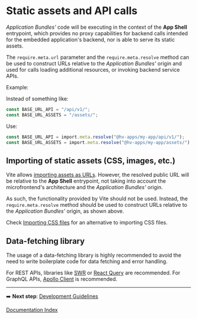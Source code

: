 # Static assets and API calls

_Application Bundles'_ code will be executing in the context of the **App Shell** entrypoint, which provides no proxy capabilities for backend calls intended for the embedded application's backend, nor is able to serve its static assets.

The `require.meta.url` parameter and the `require.meta.resolve` method can be used to construct URLs relative to the _Application Bundles'_ origin and used for calls loading additional resources, or invoking backend service APIs.

Example:

Instead of something like:

```typescript
const BASE_URL_API = "/api/v1/";
const BASE_URL_ASSETS = "/assets/";
```

Use:

```typescript
const BASE_URL_API = import.meta.resolve("@hv-apps/my-app/api/v1/");
const BASE_URL_ASSETS = import.meta.resolve("@hv-apps/my-app/assets/");
```

## Importing of static assets (CSS, images, etc.)

Vite allows [importing assets as URLs](https://vitejs.dev/guide/assets.html#importing-asset-as-url). However, the resolved public URL will be relative to the **App Shell** entrypoint, not taking into account the microfrontend's architecture and the _Application Bundles'_ origin.

As such, the functionality provided by Vite should not be used. Instead, the `require.meta.resolve` method should be used to construct URLs relative to the _Application Bundles'_ origin, as shown above.

Check [Importing CSS files](./styling.md#importing-css-files) for an alternative to importing CSS files.

## Data-fetching library

The usage of a data-fetching library is highly recommended to avoid the need to write boilerplate code for data fetching and error handling.

For REST APIs, libraries like [SWR](https://swr.vercel.app/) or [React Query](https://react-query.tanstack.com/) are recommended. For GraphQL APIs, [Apollo Client](https://www.apollographql.com/docs/react/) is recommended.

___
➡️ **Next step**: [Development Guidelines](./dev-guidelines.md)

[Documentation Index](./README.md)
